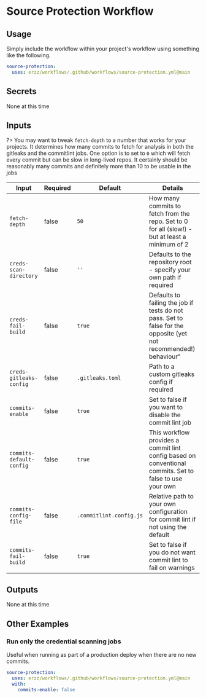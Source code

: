 # Source Protection Workflow

## Usage

Simply include the workflow within your project's workflow using something like the following.

```yaml
source-protection:
  uses: erzz/workflows/.github/workflows/source-protection.yml@main
```
## Secrets

None at this time

## Inputs

?> You may want to tweak `fetch-depth` to a number that works for your projects. It determines how many commits to fetch for analysis in both the gitleaks and the commitlint jobs.
One option is to set to `0` which will fetch every commit but can be slow in long-lived repos. It certainly should be reasonably many commits and definitely more than 10 to be usable
in the jobs

| Input                    | Required | Default                 | Details                                                                                                           |
| ------------------------ | -------- | ----------------------- | ----------------------------------------------------------------------------------------------------------------- |
| `fetch-depth`            | false    | `50`                    | How many commits to fetch from the repo. Set to 0 for all (slow!) - but at least a minimum of 2                   |
| `creds-scan-directory`   | false    | `''`                    | Defaults to the repository root - specify your own path if required                                               |
| `creds-fail-build`       | false    | `true`                  | Defaults to failing the job if tests do not pass. Set to false for the opposite (yet not recommended!) behaviour" |
| `creds-gitleaks-config`  | false    | `.gitleaks.toml`        | Path to a custom gitleaks config if required                                                                      |
| `commits-enable`         | false    | `true`                  | Set to false if you want to disable the commit lint job                                                           |
| `commits-default-config` | false    | `true`                  | This workflow provides a commit lint config based on conventional commits. Set to false to use your own           |
| `commits-config-file`    | false    | `.commitlint.config.js` | Relative path to your own configuration for commit lint if not using the default                                  |
| `commits-fail-build`     | false    | `true`                  | Set to false if you do not want commit lint to fail on warnings                                                   |

## Outputs

None at this time

## Other Examples

### Run only the credential scanning jobs

Useful when running as part of a production deploy when there are no new commits.

```yaml
source-protection:
  uses: erzz/workflows/.github/workflows/source-protection.yml@main
  with:
    commits-enable: false
```

